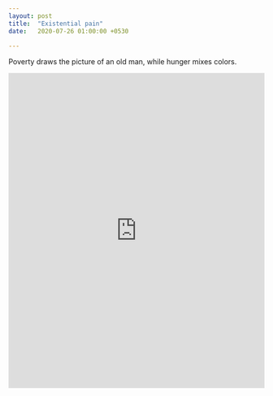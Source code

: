 ```yaml
---
layout: post
title:  "Existential pain"
date:   2020-07-26 01:00:00 +0530
 
---
```


Poverty draws the picture of an old man, while hunger mixes colors.
<iframe width="100%" height="620" src="https://www.youtube.com/embed/8ZrUhqEg-V0" frameborder="0" allow="accelerometer; autoplay; encrypted-media; gyroscope; picture-in-picture" allowfullscreen></iframe>